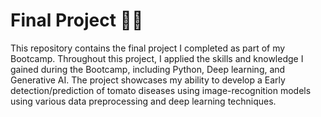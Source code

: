 # Final Project 🎉🎉
This repository contains the final project I completed as part of my Bootcamp. Throughout this project, I applied the skills and knowledge I gained during the Bootcamp, including Python, Deep learning, and Generative AI. The project showcases my ability to develop a Early detection/prediction of tomato diseases using image-recognition models using various data preprocessing and deep learning techniques.
